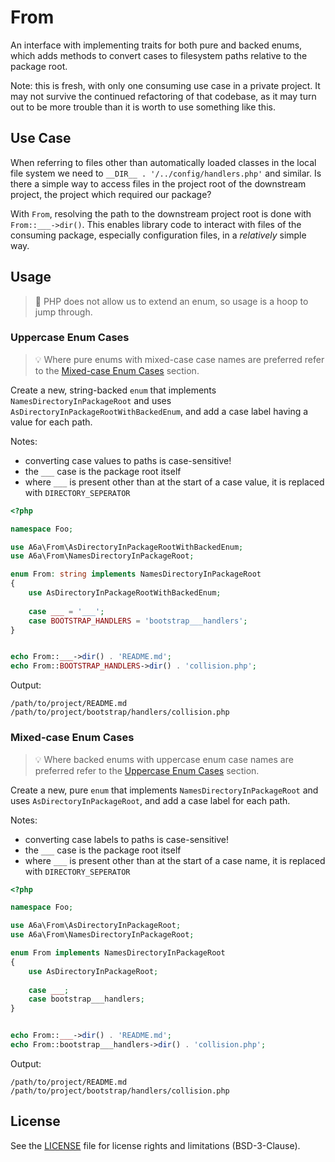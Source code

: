 # From
An interface with implementing traits for both pure and backed enums, which adds methods to convert cases to filesystem
paths relative to the package root.

Note: this is fresh, with only one consuming use case in a private project. It may not survive the continued refactoring 
of that codebase, as it may turn out to be more trouble than it is worth to use something like this.

## Use Case
When referring to files other than automatically loaded classes in the local file system we need to 
`__DIR__ . '/../config/handlers.php'` and similar. Is there a simple way to access files in the project root of the 
downstream project, the project which required our package? 

With `From`, resolving the path to the downstream project root is done with `From::___->dir()`. This enables library 
code to interact with files of the consuming package, especially configuration files, in a _relatively_ simple way.

## Usage
>🎪 PHP does not allow us to extend an enum, so usage is a hoop to jump through.

### Uppercase Enum Cases
> 💡 Where pure enums with mixed-case case names are preferred refer to the 
> [Mixed-case Enum Cases](#mixed-case-enum-cases) section.

Create a new, string-backed `enum` that implements `NamesDirectoryInPackageRoot` and uses
`AsDirectoryInPackageRootWithBackedEnum`, and add a case label having a value for each path.

Notes:
- converting case values to paths is case-sensitive!
- the `___` case is the package root itself
- where `___` is present other than at the start of a case value, it is replaced with `DIRECTORY_SEPERATOR`

```php
<?php

namespace Foo;

use A6a\From\AsDirectoryInPackageRootWithBackedEnum;
use A6a\From\NamesDirectoryInPackageRoot;

enum From: string implements NamesDirectoryInPackageRoot
{
    use AsDirectoryInPackageRootWithBackedEnum;
    
    case ___ = '___';
    case BOOTSTRAP_HANDLERS = 'bootstrap___handlers';
}


echo From::___->dir() . 'README.md';
echo From::BOOTSTRAP_HANDLERS->dir() . 'collision.php';
```

Output:
```
/path/to/project/README.md
/path/to/project/bootstrap/handlers/collision.php
```

### Mixed-case Enum Cases
> 💡 Where backed enums with uppercase enum case names are preferred refer to the 
> [Uppercase Enum Cases](#uppercase-enum-cases) section.

Create a new, pure `enum` that implements `NamesDirectoryInPackageRoot` and uses `AsDirectoryInPackageRoot`, and add a case
label for each path.

Notes:
- converting case labels to paths is case-sensitive!
- the `___` case is the package root itself
- where `___` is present other than at the start of a case name, it is replaced with `DIRECTORY_SEPERATOR`

```php
<?php

namespace Foo;

use A6a\From\AsDirectoryInPackageRoot;
use A6a\From\NamesDirectoryInPackageRoot;

enum From implements NamesDirectoryInPackageRoot
{
    use AsDirectoryInPackageRoot;
    
    case ___;
    case bootstrap___handlers;
}


echo From::___->dir() . 'README.md';
echo From::bootstrap___handlers->dir() . 'collision.php';
```

Output:
```
/path/to/project/README.md
/path/to/project/bootstrap/handlers/collision.php
```

## License
See the [LICENSE](LICENSE) file for license rights and limitations (BSD-3-Clause).
